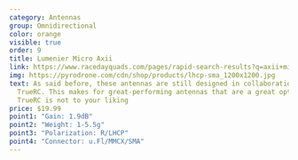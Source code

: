 ```yaml
---
category: Antennas
group: Omnidirectional
color: orange
visible: true
order: 9
title: Lumenier Micro Axii
link: https://www.racedayquads.com/pages/rapid-search-results?q=axii+micro
img: https://pyrodrone.com/cdn/shop/products/lhcp-sma_1200x1200.jpg
text: As said before, these antennas are still designed in collaboration with
  TrueRC. This makes for great-performing antennas that are a great option if
  TrueRC is not to your liking
price: $19.99
point1: "Gain: 1.9dB"
point2: "Weight: 1-5.5g"
point3: "Polarization: R/LHCP"
point4: "Connector: u.Fl/MMCX/SMA"
---
```

